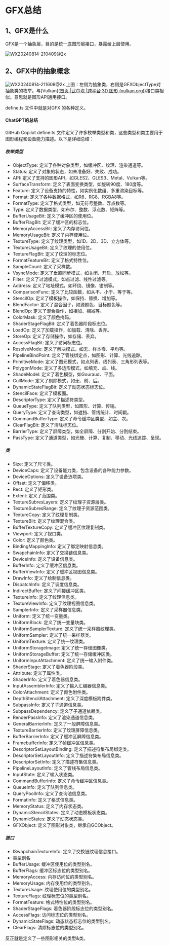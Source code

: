 # GFX总结

## 1、GFX是什么

GFX是一个抽象层，目的是统一底图形层接口，暴露给上层使用。

![WX20240814-210409@2x](/Users/elex-mb0203/Engine/cocoscreator/cocos-engine-learn/cocos/gfx/doc/src/WX20240814-210409@2x.png)

## 2、GFX中的抽象概念

![WX20240814-211608@2x](/Users/elex-mb0203/Engine/cocoscreator/cocos-engine-learn/cocos/gfx/doc/src/WX20240814-211608@2x.png)
上图：左侧为抽象类，右侧是GFXObjectType对抽象类的枚举。与[Vulkan]([首页 |武尔坎 |跨平台 3D 图形 (vulkan.org)](https://www.vulkan.org/))接口类相似。意思就是图形API通用接口。

define.ts 文件中就是对GFX 的各种定义。

#### ChatGPT的总结
GitHub Copilot
define.ts 文件定义了许多枚举类型和类，这些类型和类主要用于图形编程和设备能力描述。以下是详细总结：

##### **枚举类型**

- ObjectType: 定义了各种对象类型，如缓冲区、纹理、渲染通道等。
- Status: 定义了对象的状态，如未准备好、失败、成功。
- API: 定义了支持的图形API，如GLES2、GLES3、Metal、Vulkan等。
- SurfaceTransform: 定义了表面变换类型，如旋转90度、180度等。
- Feature: 定义了设备支持的特性，如实例化数组、多重渲染目标等。
- Format: 定义了各种数据格式，如R8、RG8、RGBA8等。
- FormatType: 定义了格式类型，如无符号整数、浮点数等。
- Type: 定义了数据类型，如布尔、整数、浮点数、矩阵等。
- BufferUsageBit: 定义了缓冲区的使用位。
- BufferFlagBit: 定义了缓冲区的标志位。
- MemoryAccessBit: 定义了内存访问位。
- MemoryUsageBit: 定义了内存使用位。
- TextureType: 定义了纹理类型，如1D、2D、3D、立方体等。
- TextureUsageBit: 定义了纹理的使用位。
- TextureFlagBit: 定义了纹理的标志位。
- FormatFeatureBit: 定义了格式特性位。
- SampleCount: 定义了采样数。
- VsyncMode: 定义了垂直同步模式，如关闭、开启、放松等。
- Filter: 定义了过滤模式，如点过滤、线性过滤等。
- Address: 定义了地址模式，如环绕、镜像、钳制等。
- ComparisonFunc: 定义了比较函数，如从不、小于、等于等。
- StencilOp: 定义了模板操作，如保持、替换、增加等。
- BlendFactor: 定义了混合因子，如源颜色、目标颜色等。
- BlendOp: 定义了混合操作，如相加、相减等。
- ColorMask: 定义了颜色掩码。
- ShaderStageFlagBit: 定义了着色器阶段标志位。
- LoadOp: 定义了加载操作，如加载、清除、丢弃。
- StoreOp: 定义了存储操作，如存储、丢弃。
- AccessFlagBit: 定义了访问标志位。
- ResolveMode: 定义了解决模式，如无、样本零、平均等。
- PipelineBindPoint: 定义了管线绑定点，如图形、计算、光线追踪。
- PrimitiveMode: 定义了图元模式，如点列表、线列表、三角形列表等。
- PolygonMode: 定义了多边形模式，如填充、点、线。
- ShadeModel: 定义了着色模型，如Gouraud、平面。
- CullMode: 定义了剔除模式，如无、前、后。
- DynamicStateFlagBit: 定义了动态状态标志位。
- StencilFace: 定义了模板面。
- DescriptorType: 定义了描述符类型。
- QueueType: 定义了队列类型，如图形、计算、传输。
- QueryType: 定义了查询类型，如遮挡、管线统计、时间戳。
- CommandBufferType: 定义了命令缓冲区类型，如主、次。
- ClearFlagBit: 定义了清除标志位。
- BarrierType: 定义了屏障类型，如全屏障、分割开始、分割结束。
- PassType: 定义了通道类型，如光栅、计算、复制、移动、光线追踪、呈现。

##### **类**

- Size: 定义了尺寸类。
- DeviceCaps: 定义了设备能力类，包含设备的各种能力参数。
- DeviceOptions: 定义了设备选项类。
- Offset: 定义了偏移类。
- Rect: 定义了矩形类。
- Extent: 定义了范围类。
- TextureSubresLayers: 定义了纹理子资源层类。
- TextureSubresRange: 定义了纹理子资源范围类。
- TextureCopy: 定义了纹理复制类。
- TextureBlit: 定义了纹理混合类。
- BufferTextureCopy: 定义了缓冲区纹理复制类。
- Viewport: 定义了视口类。
- Color: 定义了颜色类。
- BindingMappingInfo: 定义了绑定映射信息类。
- SwapchainInfo: 定义了交换链信息类。
- DeviceInfo: 定义了设备信息类。
- BufferInfo: 定义了缓冲区信息类。
- BufferViewInfo: 定义了缓冲区视图信息类。
- DrawInfo: 定义了绘制信息类。
- DispatchInfo: 定义了调度信息类。
- IndirectBuffer: 定义了间接缓冲区类。
- TextureInfo: 定义了纹理信息类。
- TextureViewInfo: 定义了纹理视图信息类。
- SamplerInfo: 定义了采样器信息类。
- Uniform: 定义了统一变量类。
- UniformBlock: 定义了统一变量块类。
- UniformSamplerTexture: 定义了统一采样器纹理类。
- UniformSampler: 定义了统一采样器类。
- UniformTexture: 定义了统一纹理类。
- UniformStorageImage: 定义了统一存储图像类。
- UniformStorageBuffer: 定义了统一存储缓冲区类。
- UniformInputAttachment: 定义了统一输入附件类。
- ShaderStage: 定义了着色器阶段类。
- Attribute: 定义了属性类。
- ShaderInfo: 定义了着色器信息类。
- InputAssemblerInfo: 定义了输入汇编器信息类。
- ColorAttachment: 定义了颜色附件类。
- DepthStencilAttachment: 定义了深度模板附件类。
- SubpassInfo: 定义了子通道信息类。
- SubpassDependency: 定义了子通道依赖类。
- RenderPassInfo: 定义了渲染通道信息类。
- GeneralBarrierInfo: 定义了一般屏障信息类。
- TextureBarrierInfo: 定义了纹理屏障信息类。
- BufferBarrierInfo: 定义了缓冲区屏障信息类。
- FramebufferInfo: 定义了帧缓冲区信息类。
- DescriptorSetLayoutBinding: 定义了描述符集布局绑定类。
- DescriptorSetLayoutInfo: 定义了描述符集布局信息类。
- DescriptorSetInfo: 定义了描述符集信息类。
- PipelineLayoutInfo: 定义了管线布局信息类。
- InputState: 定义了输入状态类。
- CommandBufferInfo: 定义了命令缓冲区信息类。
- QueueInfo: 定义了队列信息类。
- QueryPoolInfo: 定义了查询池信息类。
- FormatInfo: 定义了格式信息类。
- MemoryStatus: 定义了内存状态类。
- DynamicStencilStates: 定义了动态模板状态类。
- DynamicStates: 定义了动态状态类。
- GFXObject: 定义了图形对象类，继承自GCObject。

##### **接口**

- ISwapchainTextureInfo: 定义了交换链纹理信息接口。
- 类型别名
- BufferUsage: 缓冲区使用位的类型别名。
- BufferFlags: 缓冲区标志位的类型别名。
- MemoryAccess: 内存访问位的类型别名。
- MemoryUsage: 内存使用位的类型别名。
- TextureUsage: 纹理使用位的类型别名。
- TextureFlags: 纹理标志位的类型别名。
- FormatFeature: 格式特性位的类型别名。
- ShaderStageFlags: 着色器阶段标志位的类型别名。
- AccessFlags: 访问标志位的类型别名。
- DynamicStateFlags: 动态状态标志位的类型别名。
- ClearFlags: 清除标志位的类型别名。

反正就是定义了一些图形相关的类型&类。